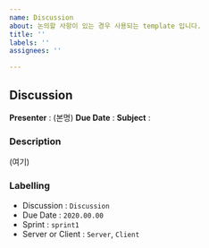 ```yaml
---
name: Discussion
about: 논의할 사항이 있는 경우 사용되는 template 입니다.
title: ''
labels: ''
assignees: ''

---
```


## Discussion 

**Presenter** : (본명)
**Due Date** : 
**Subject** : 

### Description
(여기)

### Labelling 

- Discussion : `Discussion`
- Due Date : `2020.00.00`
- Sprint : `sprint1`
- Server or Client : `Server`, `Client`
